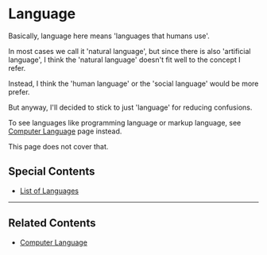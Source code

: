
# Language

Basically, language here means 'languages that humans use'.

In most cases we call it 'natural language', but since there is also 'artificial language', I think the 'natural language' doesn't fit well to the concept I refer.

Instead, I think the 'human language' or the 'social language' would be more prefer.

But anyway, I'll decided to stick to just 'language' for reducing confusions.

To see languages like programming language or markup language, see [Computer Language](../comp_lang/README.md) page instead.

This page does not cover that.

## Special Contents

- [List of Languages](_list/README.md)

---

## Related Contents

- [Computer Language](../comp_lang/README.md)
